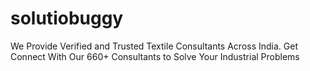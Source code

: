 # solutiobuggy
We Provide Verified and Trusted Textile Consultants Across India. Get Connect With Our 660+ Consultants to Solve Your Industrial Problems
